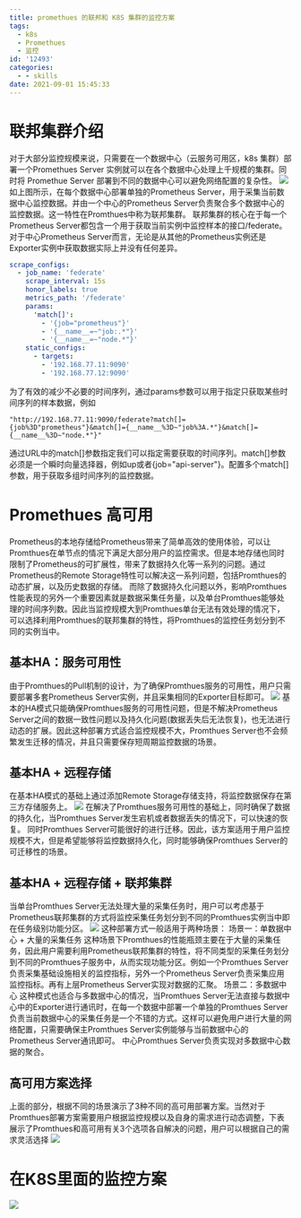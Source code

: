 ```yaml
---
title: promethues 的联邦和 K8S 集群的监控方案
tags:
  - k8s
  - Promethues
  - 监控
id: '12493'
categories:
  - - skills
date: 2021-09-01 15:45:33
---
```


# 联邦集群介绍

对于大部分监控规模来说，只需要在一个数据中心（云服务可用区，k8s 集群）部署一个Promethues Server 实例就可以在各个数据中心处理上千规模的集群。同时将 Promethue Server 部署到不同的数据中心可以避免网络配置的复杂性。 [![](https://i.loli.net/2021/09/01/K8YTrJ5h2ae93ZL.jpg)](https://i.loli.net/2021/09/01/K8YTrJ5h2ae93ZL.jpg) 如上图所示，在每个数据中心部署单独的Prometheus Server，用于采集当前数据中心监控数据。并由一个中心的Prometheus Server负责聚合多个数据中心的监控数据。这一特性在Promthues中称为联邦集群。 联邦集群的核心在于每一个Prometheus Server都包含一个用于获取当前实例中监控样本的接口/federate。对于中心Prometheus Server而言，无论是从其他的Prometheus实例还是Exporter实例中获取数据实际上并没有任何差异。

```yaml
scrape_configs:
  - job_name: 'federate'
    scrape_interval: 15s
    honor_labels: true
    metrics_path: '/federate'
    params:
      'match[]':
        - '{job="prometheus"}'
        - '{__name__=~"job:.*"}'
        - '{__name__=~"node.*"}'
    static_configs:
      - targets:
        - '192.168.77.11:9090'
        - '192.168.77.12:9090'

```

为了有效的减少不必要的时间序列，通过params参数可以用于指定只获取某些时间序列的样本数据，例如

```
"http://192.168.77.11:9090/federate?match[]={job%3D"prometheus"}&match[]={__name__%3D~"job%3A.*"}&match[]={__name__%3D~"node.*"}"
```

通过URL中的match\[\]参数指定我们可以指定需要获取的时间序列。match\[\]参数必须是一个瞬时向量选择器，例如up或者{job="api-server"}。配置多个match\[\]参数，用于获取多组时间序列的监控数据。

# Promethues 高可用

Prometheus的本地存储给Prometheus带来了简单高效的使用体验，可以让Promthues在单节点的情况下满足大部分用户的监控需求。但是本地存储也同时限制了Prometheus的可扩展性，带来了数据持久化等一系列的问题。通过Prometheus的Remote Storage特性可以解决这一系列问题，包括Promthues的动态扩展，以及历史数据的存储。 而除了数据持久化问题以外，影响Promthues性能表现的另外一个重要因素就是数据采集任务量，以及单台Promthues能够处理的时间序列数。因此当监控规模大到Promthues单台无法有效处理的情况下，可以选择利用Promthues的联邦集群的特性，将Promthues的监控任务划分到不同的实例当中。

## 基本HA：服务可用性

由于Promthues的Pull机制的设计，为了确保Promthues服务的可用性，用户只需要部署多套Prometheus Server实例，并且采集相同的Exporter目标即可。 [![](https://i.loli.net/2021/09/01/QjLZJInClGbYyDg.jpg)](https://i.loli.net/2021/09/01/QjLZJInClGbYyDg.jpg) 基本的HA模式只能确保Promthues服务的可用性问题，但是不解决Prometheus Server之间的数据一致性问题以及持久化问题(数据丢失后无法恢复)，也无法进行动态的扩展。因此这种部署方式适合监控规模不大，Promthues Server也不会频繁发生迁移的情况，并且只需要保存短周期监控数据的场景。

## 基本HA + 远程存储

在基本HA模式的基础上通过添加Remote Storage存储支持，将监控数据保存在第三方存储服务上。 [![](https://i.loli.net/2021/09/01/TxZwACltDE1PaVp.jpg)](https://i.loli.net/2021/09/01/TxZwACltDE1PaVp.jpg) 在解决了Promthues服务可用性的基础上，同时确保了数据的持久化，当Promthues Server发生宕机或者数据丢失的情况下，可以快速的恢复。 同时Promthues Server可能很好的进行迁移。因此，该方案适用于用户监控规模不大，但是希望能够将监控数据持久化，同时能够确保Promthues Server的可迁移性的场景。

## 基本HA + 远程存储 + 联邦集群

当单台Promthues Server无法处理大量的采集任务时，用户可以考虑基于Prometheus联邦集群的方式将监控采集任务划分到不同的Promthues实例当中即在任务级别功能分区。 [![](https://i.loli.net/2021/09/01/R2NqcyouOUQmZzI.jpg)](https://i.loli.net/2021/09/01/R2NqcyouOUQmZzI.jpg) 这种部署方式一般适用于两种场景： 场景一：单数据中心 + 大量的采集任务 这种场景下Promthues的性能瓶颈主要在于大量的采集任务，因此用户需要利用Prometheus联邦集群的特性，将不同类型的采集任务划分到不同的Promthues子服务中，从而实现功能分区。例如一个Promthues Server负责采集基础设施相关的监控指标，另外一个Prometheus Server负责采集应用监控指标。再有上层Prometheus Server实现对数据的汇聚。 场景二：多数据中心 这种模式也适合与多数据中心的情况，当Promthues Server无法直接与数据中心中的Exporter进行通讯时，在每一个数据中部署一个单独的Promthues Server负责当前数据中心的采集任务是一个不错的方式。这样可以避免用户进行大量的网络配置，只需要确保主Promthues Server实例能够与当前数据中心的Prometheus Server通讯即可。 中心Promthues Server负责实现对多数据中心数据的聚合。

## 高可用方案选择

上面的部分，根据不同的场景演示了3种不同的高可用部署方案。当然对于Promthues部署方案需要用户根据监控规模以及自身的需求进行动态调整，下表展示了Promthues和高可用有关3个选项各自解决的问题，用户可以根据自己的需求灵活选择 [![](https://i.loli.net/2021/09/01/q129eHPwEoaL8gG.jpg)](https://i.loli.net/2021/09/01/q129eHPwEoaL8gG.jpg)

# 在K8S里面的监控方案

[![](https://i.loli.net/2021/09/01/3Ja9lGSOVyxoHLQ.jpg)](https://i.loli.net/2021/09/01/3Ja9lGSOVyxoHLQ.jpg)